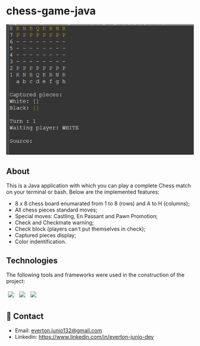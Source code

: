 # chess-game-java
<img src="/chess.png" />

## About

This is a Java application with which you can play a complete Chess match on your terminal or bash. Below are the implemented features:

- 8 x 8  chess board enumarated from 1 to 8 (rows) and A to H (columns);
- All chess pieces standard moves;
- Special moves: Castling, En Passant and Pawn Promotion;
- Check and Checkmate warning;
- Check block (players can't put themselves in check);
- Captured pieces display;
- Color indentification.

## Technologies
The following tools and frameworks were used in the construction of the project:<br>
<p>
  <img style='margin: 5px;' src='https://img.shields.io/badge/java-17%20-%2320232a.svg?&style=for-the-badge&color=critical'>
  <img style='margin: 5px;' src='https://img.shields.io/badge/eclipse-ide%20-%2320232a.svg?&style=for-the-badge&color=darkblue&logo=eclipse&logoColor=darkblue'>
  <img style='margin: 5px;' src='https://img.shields.io/badge/git-%20%20-%2320232a.svg?&style=for-the-badge&color=orange&logo=git&logoColor=orange'/>
</p>

## 📧 Contact
- Email: everton.junio132@gmail.com
- Linkedin: https://www.linkedin.com/in/everton-junio-dev
